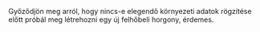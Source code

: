 Győződjön meg arról, hogy nincs-e elegendő környezeti adatok rögzítése előtt próbál meg létrehozni egy új felhőbeli horgony, érdemes.
